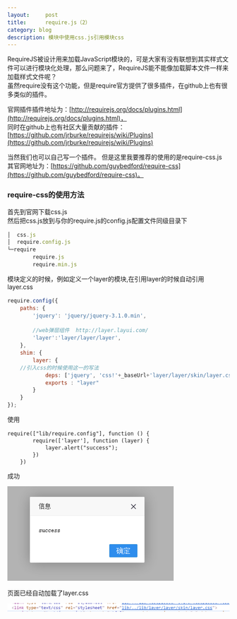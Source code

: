 ```yaml
---
layout:     post
title:      require.js（2）
category: blog
description: 模块中使用css.js引用模块css
---
```

RequireJS被设计用来加载JavaScript模块的，可是大家有没有联想到其实样式文件可以进行模块化处理，那么问题来了，RequireJS能不能像加载脚本文件一样来加载样式文件呢？   
虽然require没有这个功能，但是require官方提供了很多插件，在github上也有很多类似的插件。   

官网插件插件地址为：[http://requirejs.org/docs/plugins.html](http://requirejs.org/docs/plugins.html)，   
同时在github上也有社区大量贡献的插件：[https://github.com/jrburke/requirejs/wiki/Plugins](https://github.com/jrburke/requirejs/wiki/Plugins) 
  
当然我们也可以自己写一个插件。
但是这里我要推荐的使用的是require-css.js   
其官网地址为：[https://github.com/guybedford/require-css](https://github.com/guybedford/require-css)。   

### require-css的使用方法 ###
首先到官网下载css.js   
然后把css.js放到与你的require.js的config.js配置文件同级目录下   

```javascript
│  css.js
│  require.config.js
└─require
        require.js
        require.min.js
```     

模块定义的时候，例如定义一个layer的模块,在引用layer的时候自动引用layer.css      

```javascript
require.config({
    paths: {
        'jquery': 'jquery/jquery-3.1.0.min',

        //web弹层组件  http://layer.layui.com/
        'layer':'layer/layer/layer',
    },
    shim: {
        layer: {
	//引入css的时候使用这一的写法	
            deps: ['jquery', 'css!'+_baseUrl+'layer/layer/skin/layer.css'],
            exports : "layer"
        }
    }
});   

```   

使用   

```
require(["lib/require.config"], function () {
        require(['layer'], function (layer) {
            layer.alert("success");
        })
    })   
```   

成功   

![](images/newImg/1.png)   

页面已经自动加载了layer.css   

![](images/newImg/2.png) 